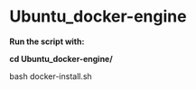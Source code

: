 # Ubuntu_docker-engine

<B>Run the script with:

cd Ubuntu_docker-engine/</B>

bash docker-install.sh
